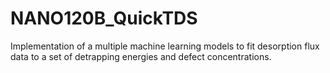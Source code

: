 # NANO120B_QuickTDS
Implementation of a multiple machine learning models to fit desorption flux data to a set of detrapping energies and defect concentrations. 
